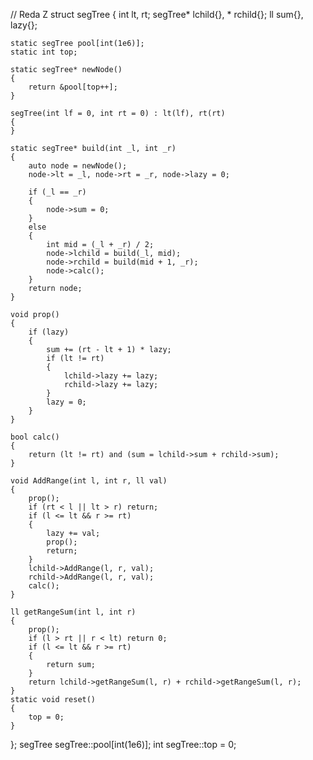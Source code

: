// Reda Z
struct segTree
{
	int lt, rt;
	segTree* lchild{}, * rchild{};
	ll sum{}, lazy{};

	static segTree pool[int(1e6)];
	static int top;

	static segTree* newNode()
	{
		return &pool[top++];
	}

	segTree(int lf = 0, int rt = 0) : lt(lf), rt(rt)
	{
	}

	static segTree* build(int _l, int _r)
	{
		auto node = newNode();
		node->lt = _l, node->rt = _r, node->lazy = 0;

		if (_l == _r)
		{
			node->sum = 0;
		}
		else
		{
			int mid = (_l + _r) / 2;
			node->lchild = build(_l, mid);
			node->rchild = build(mid + 1, _r);
			node->calc();
		}
		return node;
	}

	void prop()
	{
		if (lazy)
		{
			sum += (rt - lt + 1) * lazy;
			if (lt != rt)
			{
				lchild->lazy += lazy;
				rchild->lazy += lazy;
			}
			lazy = 0;
		}
	}

	bool calc()
	{
		return (lt != rt) and (sum = lchild->sum + rchild->sum);
	}

	void AddRange(int l, int r, ll val)
	{
		prop();
		if (rt < l || lt > r) return;
		if (l <= lt && r >= rt)
		{
			lazy += val;
			prop();
			return;
		}
		lchild->AddRange(l, r, val);
		rchild->AddRange(l, r, val);
		calc();
	}

	ll getRangeSum(int l, int r)
	{
		prop();
		if (l > rt || r < lt) return 0;
		if (l <= lt && r >= rt)
		{
			return sum;
		}
		return lchild->getRangeSum(l, r) + rchild->getRangeSum(l, r);
	}
	static void reset()
	{
		top = 0;
	}
};
segTree segTree::pool[int(1e6)];
int segTree::top = 0;
